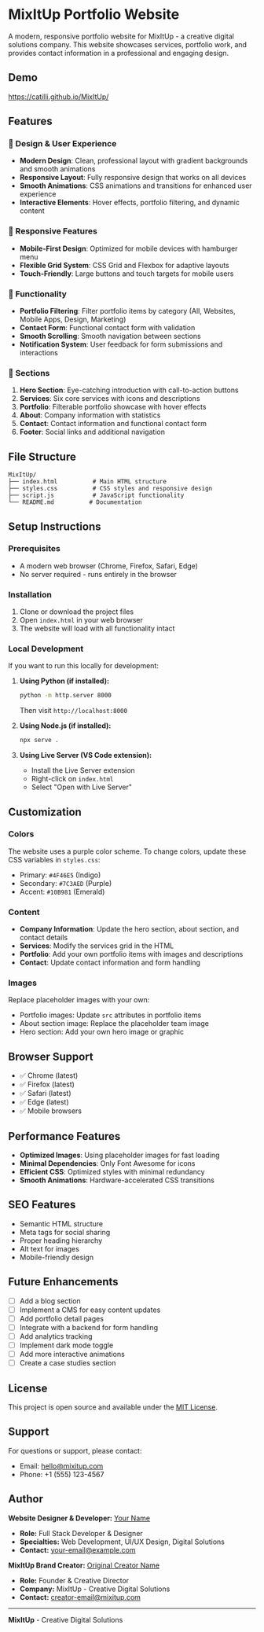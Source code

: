 # MixItUp Portfolio Website

A modern, responsive portfolio website for MixItUp - a creative digital solutions company. This website showcases services, portfolio work, and provides contact information in a professional and engaging design.

## Demo

https://catilli.github.io/MixItUp/

## Features

### 🎨 Design & User Experience
- **Modern Design**: Clean, professional layout with gradient backgrounds and smooth animations
- **Responsive Layout**: Fully responsive design that works on all devices
- **Smooth Animations**: CSS animations and transitions for enhanced user experience
- **Interactive Elements**: Hover effects, portfolio filtering, and dynamic content

### 📱 Responsive Features
- **Mobile-First Design**: Optimized for mobile devices with hamburger menu
- **Flexible Grid System**: CSS Grid and Flexbox for adaptive layouts
- **Touch-Friendly**: Large buttons and touch targets for mobile users

### 🚀 Functionality
- **Portfolio Filtering**: Filter portfolio items by category (All, Websites, Mobile Apps, Design, Marketing)
- **Contact Form**: Functional contact form with validation
- **Smooth Scrolling**: Smooth navigation between sections
- **Notification System**: User feedback for form submissions and interactions

### 🎯 Sections
1. **Hero Section**: Eye-catching introduction with call-to-action buttons
2. **Services**: Six core services with icons and descriptions
3. **Portfolio**: Filterable portfolio showcase with hover effects
4. **About**: Company information with statistics
5. **Contact**: Contact information and functional contact form
6. **Footer**: Social links and additional navigation

## File Structure

```
MixItUp/
├── index.html          # Main HTML structure
├── styles.css          # CSS styles and responsive design
├── script.js           # JavaScript functionality
└── README.md          # Documentation
```

## Setup Instructions

### Prerequisites
- A modern web browser (Chrome, Firefox, Safari, Edge)
- No server required - runs entirely in the browser

### Installation
1. Clone or download the project files
2. Open `index.html` in your web browser
3. The website will load with all functionality intact

### Local Development
If you want to run this locally for development:

1. **Using Python (if installed):**
   ```bash
   python -m http.server 8000
   ```
   Then visit `http://localhost:8000`

2. **Using Node.js (if installed):**
   ```bash
   npx serve .
   ```

3. **Using Live Server (VS Code extension):**
   - Install the Live Server extension
   - Right-click on `index.html`
   - Select "Open with Live Server"

## Customization

### Colors
The website uses a purple color scheme. To change colors, update these CSS variables in `styles.css`:
- Primary: `#4F46E5` (Indigo)
- Secondary: `#7C3AED` (Purple)
- Accent: `#10B981` (Emerald)

### Content
- **Company Information**: Update the hero section, about section, and contact details
- **Services**: Modify the services grid in the HTML
- **Portfolio**: Add your own portfolio items with images and descriptions
- **Contact**: Update contact information and form handling

### Images
Replace placeholder images with your own:
- Portfolio images: Update `src` attributes in portfolio items
- About section image: Replace the placeholder team image
- Hero section: Add your own hero image or graphic

## Browser Support

- ✅ Chrome (latest)
- ✅ Firefox (latest)
- ✅ Safari (latest)
- ✅ Edge (latest)
- ✅ Mobile browsers

## Performance Features

- **Optimized Images**: Using placeholder images for fast loading
- **Minimal Dependencies**: Only Font Awesome for icons
- **Efficient CSS**: Optimized styles with minimal redundancy
- **Smooth Animations**: Hardware-accelerated CSS transitions

## SEO Features

- Semantic HTML structure
- Meta tags for social sharing
- Proper heading hierarchy
- Alt text for images
- Mobile-friendly design

## Future Enhancements

- [ ] Add a blog section
- [ ] Implement a CMS for easy content updates
- [ ] Add portfolio detail pages
- [ ] Integrate with a backend for form handling
- [ ] Add analytics tracking
- [ ] Implement dark mode toggle
- [ ] Add more interactive animations
- [ ] Create a case studies section

## License

This project is open source and available under the [MIT License](LICENSE).

## Support

For questions or support, please contact:
- Email: hello@mixitup.com
- Phone: +1 (555) 123-4567

## Author

**Website Designer & Developer:** [Your Name](https://github.com/your-username)
- **Role:** Full Stack Developer & Designer
- **Specialties:** Web Development, UI/UX Design, Digital Solutions
- **Contact:** [your-email@example.com](mailto:your-email@example.com)

**MixItUp Brand Creator:** [Original Creator Name](link-to-creator)
- **Role:** Founder & Creative Director
- **Company:** MixItUp - Creative Digital Solutions
- **Contact:** [creator-email@mixitup.com](mailto:creator-email@mixitup.com)

---

**MixItUp** - Creative Digital Solutions

